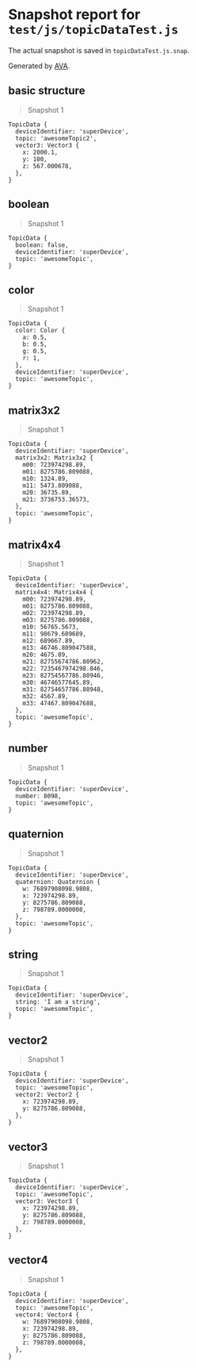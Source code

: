 # Snapshot report for `test/js/topicDataTest.js`

The actual snapshot is saved in `topicDataTest.js.snap`.

Generated by [AVA](https://ava.li).

## basic structure

> Snapshot 1

    TopicData {
      deviceIdentifier: 'superDevice',
      topic: 'awesomeTopic2',
      vector3: Vector3 {
        x: 2000.1,
        y: 100,
        z: 567.000678,
      },
    }

## boolean

> Snapshot 1

    TopicData {
      boolean: false,
      deviceIdentifier: 'superDevice',
      topic: 'awesomeTopic',
    }

## color

> Snapshot 1

    TopicData {
      color: Color {
        a: 0.5,
        b: 0.5,
        g: 0.5,
        r: 1,
      },
      deviceIdentifier: 'superDevice',
      topic: 'awesomeTopic',
    }

## matrix3x2

> Snapshot 1

    TopicData {
      deviceIdentifier: 'superDevice',
      matrix3x2: Matrix3x2 {
        m00: 723974298.89,
        m01: 8275786.809088,
        m10: 1324.89,
        m11: 5473.809088,
        m20: 36735.89,
        m21: 3736753.36573,
      },
      topic: 'awesomeTopic',
    }

## matrix4x4

> Snapshot 1

    TopicData {
      deviceIdentifier: 'superDevice',
      matrix4x4: Matrix4x4 {
        m00: 723974298.89,
        m01: 8275786.809088,
        m02: 723974298.89,
        m03: 8275786.809088,
        m10: 56765.5673,
        m11: 98679.689689,
        m12: 689667.89,
        m13: 46746.809047588,
        m20: 4675.89,
        m21: 82755674786.80962,
        m22: 7235467974298.846,
        m23: 82754567786.80946,
        m30: 46746577645.89,
        m31: 82754657786.80948,
        m32: 4567.89,
        m33: 47467.809047688,
      },
      topic: 'awesomeTopic',
    }

## number

> Snapshot 1

    TopicData {
      deviceIdentifier: 'superDevice',
      number: 8098,
      topic: 'awesomeTopic',
    }

## quaternion

> Snapshot 1

    TopicData {
      deviceIdentifier: 'superDevice',
      quaternion: Quaternion {
        w: 76897908098.9808,
        x: 723974298.89,
        y: 8275786.809088,
        z: 798789.0000008,
      },
      topic: 'awesomeTopic',
    }

## string

> Snapshot 1

    TopicData {
      deviceIdentifier: 'superDevice',
      string: 'I am a string',
      topic: 'awesomeTopic',
    }

## vector2

> Snapshot 1

    TopicData {
      deviceIdentifier: 'superDevice',
      topic: 'awesomeTopic',
      vector2: Vector2 {
        x: 723974298.89,
        y: 8275786.809088,
      },
    }

## vector3

> Snapshot 1

    TopicData {
      deviceIdentifier: 'superDevice',
      topic: 'awesomeTopic',
      vector3: Vector3 {
        x: 723974298.89,
        y: 8275786.809088,
        z: 798789.0000008,
      },
    }

## vector4

> Snapshot 1

    TopicData {
      deviceIdentifier: 'superDevice',
      topic: 'awesomeTopic',
      vector4: Vector4 {
        w: 76897908098.9808,
        x: 723974298.89,
        y: 8275786.809088,
        z: 798789.0000008,
      },
    }
